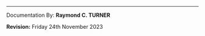 

## 

## 

## 

## 

## 

## 

## 

## 


---

Documentation By: **Raymond C. TURNER**

**Revision:** Friday 24th November 2023